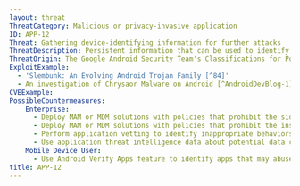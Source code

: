 ```yaml
---
layout: threat
ThreatCategory: Malicious or privacy-invasive application
ID: APP-12
Threat: Gathering device-identifying information for further attacks
ThreatDescription: Persistent information that can be used to identify or characterize a specific mobile device in one or more contexts, such as IMEI, IMSI, MAC address, phone number, mobile OS, or installed apps, may be collected by a malicious or privacy-invasive app to facilitate future attacks. These values, particularly in combination, greatly increase potential for geo-physical or behavioral tracking, device fingerprinting, and impersonation attacks against the device or its user.
ThreatOrigin: The Google Android Security Team's Classifications for Potentially Harmful Applications [^83]
ExploitExample:
  - 'Slembunk: An Evolving Android Trojan Family [^84]'
  - An investigation of Chrysaor Malware on Android [^AndroidDevBlog-1]
CVEExample:
PossibleCountermeasures:
    Enterprise:
      - Deploy MAM or MDM solutions with policies that prohibit the sideloading of apps, which may bypass security checks on the app.
      - Deploy MAM or MDM solutions with policies that prohibit the installation of apps from 3rd party (unofficial) app stores.
      - Perform application vetting to identify inappropriate behaviors by apps including permission requests made by the apps
      - Use application threat intelligence data about potential data collection risks associated with apps installed on devices
    Mobile Device User:
      - Use Android Verify Apps feature to identify apps that may abuse permissions to perform data collection.
title: APP-12
---
```

